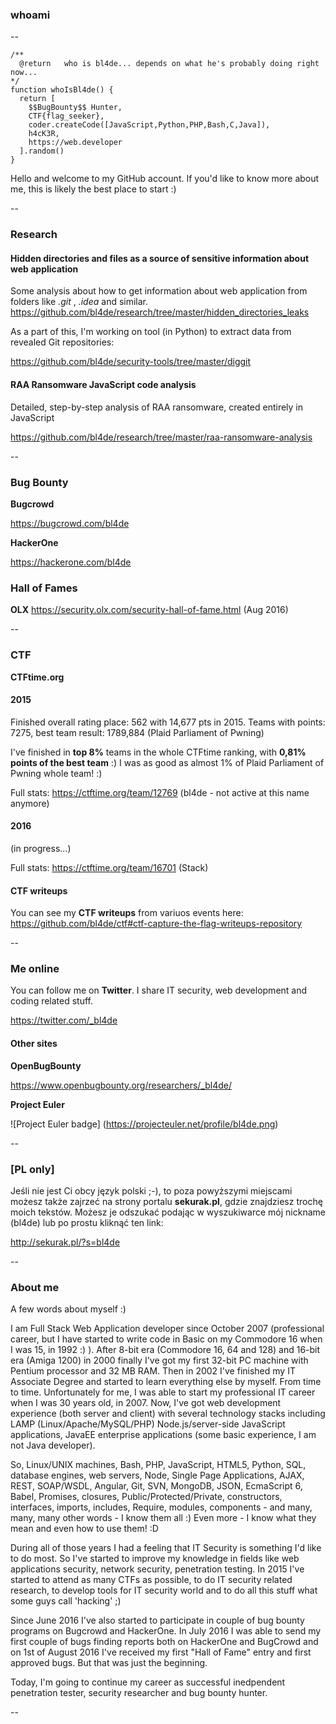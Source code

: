 
### whoami
--

```
/**
  @return   who is bl4de... depends on what he's probably doing right now...
*/
function whoIsBl4de() {
  return [
    $$BugBounty$$ Hunter, 
    CTF{flag_seeker}, 
    coder.createCode([JavaScript,Python,PHP,Bash,C,Java]), 
    h4cK3R, 
    https://web.developer
  ].random()
}
```
Hello and welcome to my GitHub account.
If you'd like to know more about me, this is likely the best place to start :)

--

### Research

#### Hidden directories and files as a source of sensitive information about web application

Some analysis about how to get information about web application from folders like _.git_ , _.idea_ and similar.
https://github.com/bl4de/research/tree/master/hidden_directories_leaks

As a part of this, I'm working on tool (in Python) to extract data from revealed Git repositories:

https://github.com/bl4de/security-tools/tree/master/diggit

#### RAA Ransomware JavaScript code analysis

Detailed, step-by-step analysis of RAA ransomware, created entirely in JavaScript

https://github.com/bl4de/research/tree/master/raa-ransomware-analysis

--

### Bug Bounty

**Bugcrowd**		    

https://bugcrowd.com/bl4de

**HackerOne**		  

https://hackerone.com/bl4de

### Hall of Fames

**OLX** https://security.olx.com/security-hall-of-fame.html (Aug 2016)

--

### CTF

**CTFtime.org**		  

#### 2015

Finished overall rating place: 562 with 14,677 pts in 2015.
Teams with points: 7275, best team result: 1789,884 (Plaid Parliament of Pwning)

I've finished in **top 8%** teams in the whole CTFtime ranking, with **0,81% points of the best team** :)
I was as good as almost 1% of Plaid Parliament of Pwning whole team! :)

Full stats: https://ctftime.org/team/12769 (bl4de - not active at this name anymore)

#### 2016

(in progress...)

Full stats: https://ctftime.org/team/16701 (Stack)

#### CTF writeups

You can see my **CTF writeups** from variuos events here: https://github.com/bl4de/ctf#ctf-capture-the-flag-writeups-repository

--

### Me online

You can follow me on **Twitter**. I share IT security, web development and coding related stuff.

https://twitter.com/_bl4de


#### Other sites

**OpenBugBounty**       

https://www.openbugbounty.org/researchers/_bl4de/

**Project Euler**

![Project Euler badge]
(https://projecteuler.net/profile/bl4de.png)

--

### [PL only]

Jeśli nie jest Ci obcy język polski ;-), to poza powyższymi miejscami możesz także zajrzeć na strony portalu **sekurak.pl**, gdzie znajdziesz trochę moich tekstów.
Możesz je odszukać podając w wyszukiwarce mój nickname (bl4de) lub po prostu kliknąć ten link:

http://sekurak.pl/?s=bl4de

--

### About me

A few words about myself :)

I am Full Stack Web Application developer since October 2007 (professional career, but I have started to write code in Basic on my Commodore 16 when I was 15, in 1992 :) ). After 8-bit era (Commodore 16, 64 and 128) and 16-bit era (Amiga 1200) in 2000 finally I've got my first 32-bit PC machine with Pentium processor and 32 MB RAM. Then in 2002 I've finished my IT Associate Degree and started to learn everything else by myself. From time to time.
Unfortunately for me, I was able to start my professional IT career when I was 30 years old, in 2007. Now, I've got web development experience (both server and client) with several technology stacks including LAMP (Linux/Apache/MySQL/PHP) Node.js/server-side JavaScript applications, JavaEE enterprise applications (some basic experience, I am not Java developer).

So, Linux/UNIX machines, Bash, PHP, JavaScript, HTML5, Python, SQL, database engines, web servers, Node, Single Page Applications, AJAX, REST, SOAP/WSDL, Angular, Git, SVN, MongoDB, JSON, EcmaScript 6, Babel, Promises, closures, Public/Protected/Private, constructors, interfaces, imports, includes, Require, modules, components - and many, many, many other words - I know them all :) Even more - I know what they mean and even how to use them! :D

During all of those years I had a feeling that IT Security is something I'd like to do most. So I've started to improve my knowledge in fields like web applications security, network security, penetration testing.
In 2015 I've started to attend as many CTFs as possible, to do IT security related research, to develop tools for IT security world and to do all this stuff what some guys call 'hacking' ;) 

Since June 2016 I've also started to participate in couple of bug bounty programs on Bugcrowd and HackerOne.
In July 2016 I was able to send my first couple of bugs finding reports both on HackerOne and BugCrowd and on 1st of August 2016 I've received my first "Hall of Fame" entry and first approved bugs. But that was just the beginning.

Today, I'm going to continue my career as successful inedpendent penetration tester, security researcher and bug bounty hunter.

--

